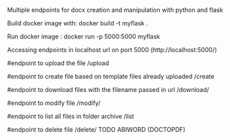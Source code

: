 Multiple endpoints for docx creation and manipulation with python and flask

Build docker image with:
    docker build -t myflask .
    
Run docker image :
    docker run -p 5000:5000 myflask

Accessing endpoints in localhost url on port 5000 (http://localhost:5000/) 

#endpoint to upload the file
/upload 

#endpoint to create file based on template files already uploaded
/create 

#endpoint to download files with the filename passed in url
/download/<filename> 

#endpoint to modify file
/modify/<filename>

#endpoint to list all files in folder archive
/list

#endpoint to delete file
/delete/<filename>
TODO ABIWORD (DOCTOPDF)